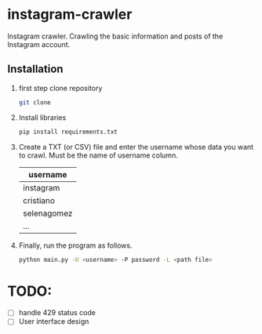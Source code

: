 # instagram-crawler
Instagram crawler.
Crawling the basic information and posts of the Instagram account.
## Installation
1. first step clone repository
    ```bash
    git clone 
    ```
2. Install libraries
    ```bash
    pip install requirements.txt
    ```
3. Create a TXT (or CSV) file and enter the username whose data you want to crawl.
Must be the name of username column.

    | username      |
    |---------------|
    |instagram      |
    |cristiano      |
    |selenagomez    |
    |...            |
4. Finally, run the program as follows.
    ```bash
    python main.py -U <username> -P password -L <path file> 
    ```
# TODO:
- [ ] handle 429 status code
- [ ] User interface design
